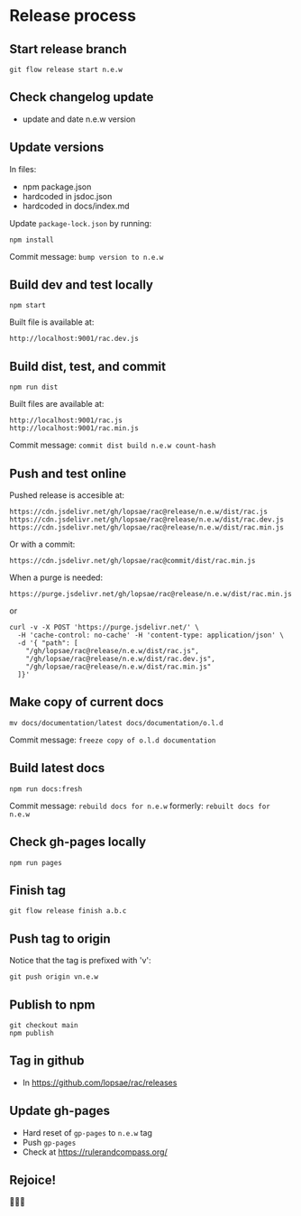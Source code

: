Release process
===============


Start release branch
--------------------
```
git flow release start n.e.w
```



Check changelog update
----------------------
+ update and date n.e.w version



Update versions
---------------
In files:
+ npm package.json
+ hardcoded in jsdoc.json
+ hardcoded in docs/index.md

Update `package-lock.json` by running:
```
npm install
```

Commit message: `bump version to n.e.w`



Build dev and test locally
--------------------------
```
npm start
```

Built file is available at:
```
http://localhost:9001/rac.dev.js
```



Build dist, test, and commit
----------------------------
```
npm run dist
```

Built files are available at:
```
http://localhost:9001/rac.js
http://localhost:9001/rac.min.js
```

Commit message: `commit dist build n.e.w count-hash`



Push and test online
--------------------
Pushed release is accesible at:
```
https://cdn.jsdelivr.net/gh/lopsae/rac@release/n.e.w/dist/rac.js
https://cdn.jsdelivr.net/gh/lopsae/rac@release/n.e.w/dist/rac.dev.js
https://cdn.jsdelivr.net/gh/lopsae/rac@release/n.e.w/dist/rac.min.js
```

Or with a commit:
```
https://cdn.jsdelivr.net/gh/lopsae/rac@commit/dist/rac.min.js
```

When a purge is needed:
```
https://purge.jsdelivr.net/gh/lopsae/rac@release/n.e.w/dist/rac.min.js
```

or
```
curl -v -X POST 'https://purge.jsdelivr.net/' \
  -H 'cache-control: no-cache' -H 'content-type: application/json' \
  -d '{ "path": [
    "/gh/lopsae/rac@release/n.e.w/dist/rac.js",
    "/gh/lopsae/rac@release/n.e.w/dist/rac.dev.js",
    "/gh/lopsae/rac@release/n.e.w/dist/rac.min.js"
  ]}'
```



Make copy of current docs
-------------------------
```
mv docs/documentation/latest docs/documentation/o.l.d
```

Commit message: `freeze copy of o.l.d documentation`



Build latest docs
-----------------
```
npm run docs:fresh
```

Commit message: `rebuild docs for n.e.w`
formerly: `rebuilt docs for n.e.w`



Check gh-pages locally
----------------------
```
npm run pages
```



Finish tag
----------
```
git flow release finish a.b.c
```



Push tag to origin
------------------
Notice that the tag is prefixed with 'v':
```
git push origin vn.e.w
```



Publish to npm
--------------
```
git checkout main
npm publish
```



Tag in github
-------------
+ In https://github.com/lopsae/rac/releases



Update gh-pages
---------------
+ Hard reset of `gp-pages` to `n.e.w` tag
+ Push `gp-pages`
+ Check at https://rulerandcompass.org/



Rejoice!
--------
🎉🎉🎉

